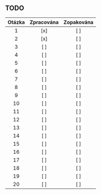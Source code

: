 ## TODO
| Otázka | Zpracována | Zopakována |
| :----: | :--------: | :--------: |
| 1      | [x]        |  [ ]       |
| 2      | [x]        |  [ ]       |
| 3      | [ ]        |  [ ]       |
| 4      | [ ]        |  [ ]       |
| 5      | [ ]        |  [ ]       |
| 6      | [ ]        |  [ ]       |
| 7      | [ ]        |  [ ]       |
| 8      | [ ]        |  [ ]       |
| 9      | [ ]        |  [ ]       |
| 10     | [ ]        |  [ ]       |
| 11     | [ ]        |  [ ]       |
| 12     | [ ]        |  [ ]       |
| 13     | [ ]        |  [ ]       |
| 14     | [ ]        |  [ ]       |
| 15     | [ ]        |  [ ]       |
| 16     | [ ]        |  [ ]       |
| 17     | [ ]        |  [ ]       |
| 18     | [ ]        |  [ ]       |
| 19     | [ ]        |  [ ]       |
| 20     | [ ]        |  [ ]       |
